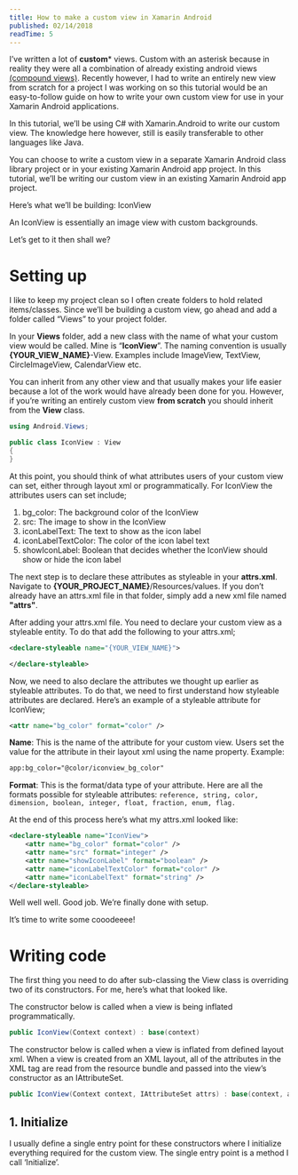 ```yaml
---
title: How to make a custom view in Xamarin Android
published: 02/14/2018
readTime: 5
---
```


I’ve written a lot of **custom**\* views. Custom with an asterisk because in reality they were all a combination of already existing android views [(compound views)](https://developer.android.com/guide/topics/ui/custom-components.html#compound). Recently however, I had to write an entirely new view from scratch for a project I was working on so this tutorial would be an easy-to-follow guide on how to write your own custom view for use in your Xamarin Android applications.

In this tutorial, we’ll be using C# with Xamarin.Android to write our custom view. The knowledge here however, still is easily transferable to other languages like Java.

You can choose to write a custom view in a separate Xamarin Android class library project or in your existing Xamarin Android app project. In this tutorial, we’ll be writing our custom view in an existing Xamarin Android app project.

Here’s what we’ll be building: IconView
<post-image class="img-center" :src="$withBase('/images/iconview.png')" alt="iconview" caption="IconView" />

An IconView is essentially an image view with custom backgrounds.

<content-break />

Let’s get to it then shall we?

# Setting up

I like to keep my project clean so I often create folders to hold related items/classes. Since we’ll be building a custom view, go ahead and add a folder called “Views” to your project folder.

In your **Views** folder, add a new class with the name of what your custom view would be called. Mine is “**IconView**”. The naming convention is usually **{YOUR_VIEW_NAME}**-View. Examples include ImageView, TextView, CircleImageView, CalendarView etc.

You can inherit from any other view and that usually makes your life easier because a lot of the work would have already been done for you. However, if you’re writing an entirely custom view **from scratch** you should inherit from the **View** class.

```csharp
using Android.Views;

public class IconView : View
{
}
```

At this point, you should think of what attributes users of your custom view can set, either through layout xml or programmatically. For IconView the attributes users can set include;

1. bg_color: The background color of the IconView
2. src: The image to show in the IconView
3. iconLabelText: The text to show as the icon label
4. iconLabelTextColor: The color of the icon label text
5. showIconLabel: Boolean that decides whether the IconView should show or hide the icon label

The next step is to declare these attributes as styleable in your **attrs.xml**. Navigate to **{YOUR_PROJECT_NAME}**/Resources/values. If you don’t already have an attrs.xml file in that folder, simply add a new xml file named **"attrs"**.

After adding your attrs.xml file. You need to declare your custom view as a styleable entity. To do that add the following to your attrs.xml;

```xml
<declare-styleable name="{YOUR_VIEW_NAME}">

</declare-styleable>
```

Now, we need to also declare the attributes we thought up earlier as styleable attributes. To do that, we need to first understand how styleable attributes are declared. Here’s an example of a styleable attribute for IconView;

```xml
<attr name="bg_color" format="color" />
```

**Name**: This is the name of the attribute for your custom view. Users set the value for the attribute in their layout xml using the name property. Example:

```xml
app:bg_color="@color/iconview_bg_color"
```

**Format**: This is the format/data type of your attribute. Here are all the formats possible for styleable attributes: `reference, string, color, dimension, boolean, integer, float, fraction, enum, flag.`

At the end of this process here’s what my attrs.xml looked like:

```xml
<declare-styleable name="IconView">
    <attr name="bg_color" format="color" />
    <attr name="src" format="integer" />
    <attr name="showIconLabel" format="boolean" />
    <attr name="iconLabelTextColor" format="color" />
    <attr name="iconLabelText" format="string" />
</declare-styleable>
```

Well well well. Good job. We’re finally done with setup.

<content-break />

It’s time to write some cooodeeee!

# Writing code

The first thing you need to do after sub-classing the View class is overriding two of its constructors. For me, here’s what that looked like.

The constructor below is called when a view is being inflated programmatically.

```csharp
public IconView(Context context) : base(context)
```

The constructor below is called when a view is inflated from defined layout xml. When a view is created from an XML layout, all of the attributes in the XML tag are read from the resource bundle and passed into the view’s constructor as an IAttributeSet.

```csharp
public IconView(Context context, IAttributeSet attrs) : base(context, attrs)
```

## 1. Initialize

I usually define a single entry point for these constructors where I initialize everything required for the custom view. The single entry point is a method I call ‘Initialize’.

